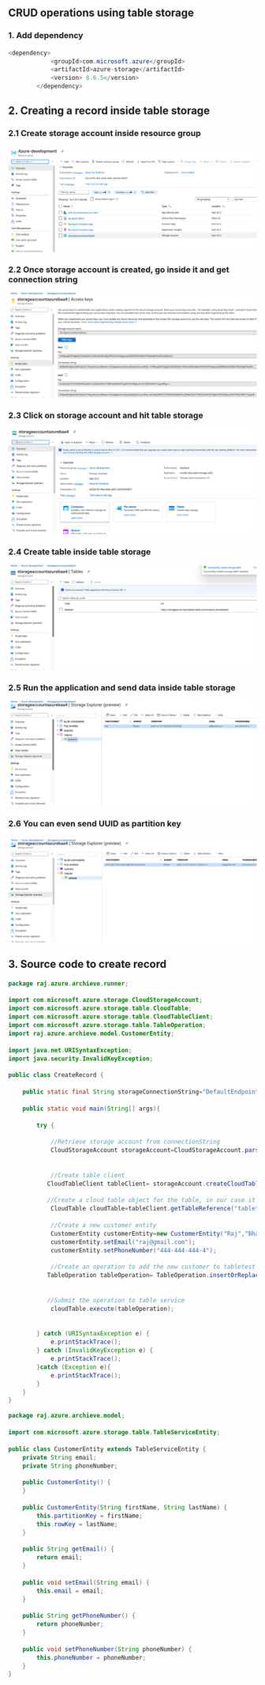 ## CRUD operations using table storage ##

### 1. Add dependency ###
```java
<dependency>
            <groupId>com.microsoft.azure</groupId>
            <artifactId>azure-storage</artifactId>
            <version> 8.6.5</version>
        </dependency>
```
## 2. Creating a record inside table storage ##
### 2.1 Create storage account inside resource group ###
<img src="img/storage-1.png"/>

### 2.2 Once storage account is created, go inside it and get connection string ###
<img src="img/storage-2.png"/>

### 2.3 Click on storage account and hit table storage ###
<img src="img/storage-3-new.png"/>

### 2.4 Create table inside table storage ###
<img src="img/storage-4.png"/>

### 2.5 Run the application and send data inside table storage ##
<img src="img/storage-5.png"/>

### 2.6 You can even send UUID as partition key ##
<img src="img/storage-6.png"/>

## 3. Source code to create record ##
```java
package raj.azure.archieve.runner;

import com.microsoft.azure.storage.CloudStorageAccount;
import com.microsoft.azure.storage.table.CloudTable;
import com.microsoft.azure.storage.table.CloudTableClient;
import com.microsoft.azure.storage.table.TableOperation;
import raj.azure.archieve.model.CustomerEntity;

import java.net.URISyntaxException;
import java.security.InvalidKeyException;

public class CreateRecord {

    public static final String storageConnectionString="DefaultEndpointsProtocol=https;AccountName=storageaccountazurebaa4;AccountKey=mrNbyqEGPcXglg35DEa6346m14AKczKJR3od6jvPW342HPsGgwwyVkRXR3QiK2WkUYlGdXqB/KGxKFrUGNtz/Q==;EndpointSuffix=core.windows.net";

    public static void main(String[] args){

        try {

            //Retrieve storage account from connectionString
            CloudStorageAccount storageAccount=CloudStorageAccount.parse(storageConnectionString);


            //Create table client
           CloudTableClient tableClient= storageAccount.createCloudTableClient();

           //Create a cloud table object for the table, in our case it is tabletest. You must create this table inside storage account
            CloudTable cloudTable=tableClient.getTableReference("tabletest");

            //Create a new customer entity
            CustomerEntity customerEntity=new CustomerEntity("Raj","Bhatta");
            customerEntity.setEmail("raj@gmail.com");
            customerEntity.setPhoneNumber("444-444-444-4");

            //Create an operation to add the new customer to tabletest table.
           TableOperation tableOperation= TableOperation.insertOrReplace(customerEntity);


           //Submit the operation to table service
            cloudTable.execute(tableOperation);


        } catch (URISyntaxException e) {
            e.printStackTrace();
        } catch (InvalidKeyException e) {
            e.printStackTrace();
        }catch (Exception e){
            e.printStackTrace();
        }
    }
}
```

```java
package raj.azure.archieve.model;

import com.microsoft.azure.storage.table.TableServiceEntity;

public class CustomerEntity extends TableServiceEntity {
    private String email;
    private String phoneNumber;

    public CustomerEntity() {
    }

    public CustomerEntity(String firstName, String lastName) {
        this.partitionKey = firstName;
        this.rowKey = lastName;
    }

    public String getEmail() {
        return email;
    }

    public void setEmail(String email) {
        this.email = email;
    }

    public String getPhoneNumber() {
        return phoneNumber;
    }

    public void setPhoneNumber(String phoneNumber) {
        this.phoneNumber = phoneNumber;
    }
}

```